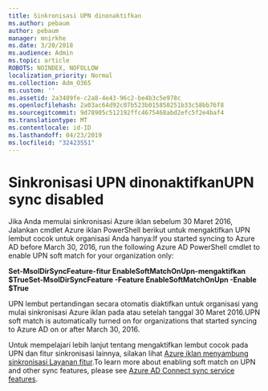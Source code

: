 ```yaml
---
title: Sinkronisasi UPN dinonaktifkan
ms.author: pebaum
author: pebaum
manager: mnirkhe
ms.date: 3/20/2018
ms.audience: Admin
ms.topic: article
ROBOTS: NOINDEX, NOFOLLOW
localization_priority: Normal
ms.collection: Adm_O365
ms.custom: ''
ms.assetid: 2a3489fe-c2a8-4e43-96c2-be4b3c5e978c
ms.openlocfilehash: 2a03ac64d92c07b523b015850251b33c58bb76f8
ms.sourcegitcommit: 9d78905c512192ffc4675468abd2efc5f2e4baf4
ms.translationtype: MT
ms.contentlocale: id-ID
ms.lasthandoff: 04/23/2019
ms.locfileid: "32423551"
---
```

# <a name="upn-sync-disabled"></a><span data-ttu-id="a5480-102">Sinkronisasi UPN dinonaktifkan</span><span class="sxs-lookup"><span data-stu-id="a5480-102">UPN sync disabled</span></span>

<span data-ttu-id="a5480-103">Jika Anda memulai sinkronisasi Azure iklan sebelum 30 Maret 2016, Jalankan cmdlet Azure iklan PowerShell berikut untuk mengaktifkan UPN lembut cocok untuk organisasi Anda hanya:</span><span class="sxs-lookup"><span data-stu-id="a5480-103">If you started syncing to Azure AD before March 30, 2016, run the following Azure AD PowerShell cmdlet to enable UPN soft match for your organization only:</span></span>
  
 <span data-ttu-id="a5480-104">**Set-MsolDirSyncFeature-fitur EnableSoftMatchOnUpn-mengaktifkan $True**</span><span class="sxs-lookup"><span data-stu-id="a5480-104">**Set-MsolDirSyncFeature -Feature EnableSoftMatchOnUpn -Enable $True**</span></span>
  
<span data-ttu-id="a5480-105">UPN lembut pertandingan secara otomatis diaktifkan untuk organisasi yang mulai sinkronisasi Azure iklan pada atau setelah tanggal 30 Maret 2016.</span><span class="sxs-lookup"><span data-stu-id="a5480-105">UPN soft match is automatically turned on for organizations that started syncing to Azure AD on or after March 30, 2016.</span></span>
  
<span data-ttu-id="a5480-106">Untuk mempelajari lebih lanjut tentang mengaktifkan lembut cocok pada UPN dan fitur sinkronisasi lainnya, silakan lihat [Azure iklan menyambung sinkronisasi Layanan fitur](https://docs.microsoft.com/azure/active-directory/connect/active-directory-aadconnectsyncservice-features).</span><span class="sxs-lookup"><span data-stu-id="a5480-106">To learn more about enabling soft match on UPN and other sync features, please see [Azure AD Connect sync service features](https://docs.microsoft.com/azure/active-directory/connect/active-directory-aadconnectsyncservice-features).</span></span>
  

